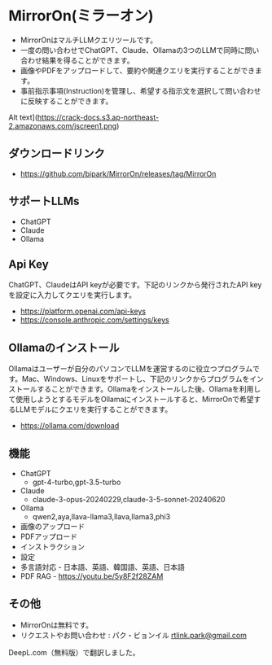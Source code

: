 # MirrorOn(ミラーオン)

* MirrorOnはマルチLLMクエリツールです。
* 一度の問い合わせでChatGPT、Claude、Ollamaの3つのLLMで同時に問い合わせ結果を得ることができます。
* 画像やPDFをアップロードして、要約や関連クエリを実行することができます。
* 事前指示事項(Instruction)を管理し、希望する指示文を選択して問い合わせに反映することができます。

Alt text](https://crack-docs.s3.ap-northeast-2.amazonaws.com/jscreen1.png)

## ダウンロードリンク
* <https://github.com/bipark/MirrorOn/releases/tag/MirrorOn>

## サポートLLMs
* ChatGPT
* Claude
* Ollama

## Api Key
ChatGPT、ClaudeはAPI keyが必要です。下記のリンクから発行されたAPI keyを設定に入力してクエリを実行します。
  * <https://platform.openai.com/api-keys>
  * <https://console.anthropic.com/settings/keys>
 
## Ollamaのインストール
Ollamaはユーザーが自分のパソコンでLLMを運営するのに役立つプログラムです。Mac、Windows、Linuxをサポートし、下記のリンクからプログラムをインストールすることができます。Ollamaをインストールした後、Ollamaを利用して使用しようとするモデルをOllamaにインストールすると、MirrorOnで希望するLLMモデルにクエリを実行することができます。
  * <https://ollama.com/download>

## 機能
* ChatGPT 
    * gpt-4-turbo,gpt-3.5-turbo
* Claude 
    * claude-3-opus-20240229,claude-3-5-sonnet-20240620
* Ollama 
    * qwen2,aya,llava-llama3,llava,llama3,phi3
* 画像のアップロード
* PDFアップロード
* インストラクション 
* 設定
* 多言語対応 - 日本語、英語、韓国語、英語、日本語
* PDF RAG - https://youtu.be/5y8F2f28ZAM

## その他
* MirrorOnは無料です。
* リクエストやお問い合わせ : パク・ビョンイル <rtlink.park@gmail.com> 

DeepL.com（無料版）で翻訳しました。
